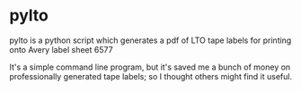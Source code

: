 # pylto
pylto is a python script which generates a pdf of LTO tape labels for printing onto Avery label sheet 6577

It's a simple command line program, but it's saved me a bunch of money on professionally generated tape labels; so I thought others might find it useful.
